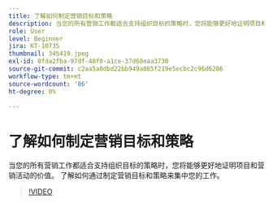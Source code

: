 ```yaml
---
title: 了解如何制定营销目标和策略
description: 当您的所有营销工作都适合支持组织目标的策略时，您将能够更好地证明项目和营销活动的价值。
role: User
level: Beginner
jira: KT-10735
thumbnail: 345419.jpeg
exl-id: 8fda2fba-97df-48f0-a1ce-37d60eaa3730
source-git-commit: c2aa5a0dbd22bb949a865f219e5ecbc2c96d6286
workflow-type: tm+mt
source-wordcount: '86'
ht-degree: 0%

---
```


# 了解如何制定营销目标和策略

当您的所有营销工作都适合支持组织目标的策略时，您将能够更好地证明项目和营销活动的价值。 了解如何通过制定营销目标和策略来集中您的工作。

>[!VIDEO](https://video.tv.adobe.com/v/345419/?quality=12&learn=on)
